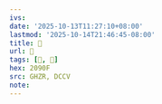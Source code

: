 ```yaml
---
ivs:
date: '2025-10-13T11:27:10+08:00'
lastmod: '2025-10-14T21:46:45-08:00'
title: 󰖁
url: 󰖁
tags: [𠤏, 𠤏]
hex: 2090F
src: GHZR, DCCV
note:
---
```

